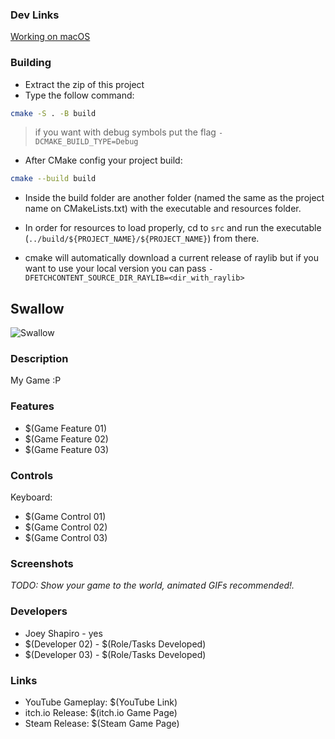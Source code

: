 ### Dev Links

[Working on macOS](https://github.com/raysan5/raylib/wiki/Working-on-macOS)

### Building

- Extract the zip of this project
- Type the follow command:

```sh
cmake -S . -B build
```

> if you want with debug symbols put the flag `-DCMAKE_BUILD_TYPE=Debug`

- After CMake config your project build:

```sh
cmake --build build
```

- Inside the build folder are another folder (named the same as the project name on CMakeLists.txt) with the executable and resources folder.
- In order for resources to load properly, cd to `src` and run the executable (`../build/${PROJECT_NAME}/${PROJECT_NAME}`) from there.

- cmake will automatically download a current release of raylib but if you want to use your local version you can pass `-DFETCHCONTENT_SOURCE_DIR_RAYLIB=<dir_with_raylib>` 

## Swallow

![Swallow](screenshots/screenshot000.png "Swallow")

### Description

My Game :P

### Features

 - $(Game Feature 01)
 - $(Game Feature 02)
 - $(Game Feature 03)

### Controls

Keyboard:
 - $(Game Control 01)
 - $(Game Control 02)
 - $(Game Control 03)

### Screenshots

_TODO: Show your game to the world, animated GIFs recommended!._

### Developers

 - Joey Shapiro - yes
 - $(Developer 02) - $(Role/Tasks Developed)
 - $(Developer 03) - $(Role/Tasks Developed)

### Links

 - YouTube Gameplay: $(YouTube Link)
 - itch.io Release: $(itch.io Game Page)
 - Steam Release: $(Steam Game Page)
